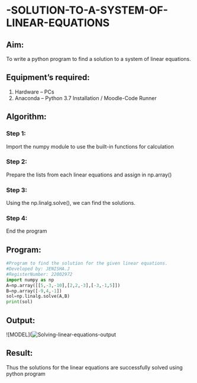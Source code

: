 # -SOLUTION-TO-A-SYSTEM-OF-LINEAR-EQUATIONS
## Aim:
To write a python program to find a solution to a system of linear equations.
## Equipment’s required:
1. 	Hardware – PCs
2. 	Anaconda – Python 3.7 Installation / Moodle-Code Runner
## Algorithm:
### Step 1: 
Import the numpy module to use the built-in functions for calculation
### Step 2: 
Prepare the lists from each linear equations and assign in np.array()
### Step 3: 
Using the np.linalg.solve(), we can find the solutions.
### Step 4: 
End the program
## Program:

```python
#Program to find the solution for the given linear equations.
#Developed by: JENISHA.J
#RegisterNumber: 22002972
import numpy as np
A=np.array([[5,-3,-10],[2,2,-3],[-3,-1,5]])
B=np.array([-9,4,-1])
sol=np.linalg.solve(A,B)
print(sol)


```

## Output:

![MODEL](![Solving-linear-equations-output](https://user-images.githubusercontent.com/119405070/208272474-975359bd-bfb5-4bd8-ac65-d852da3b899a.png)



## Result: 
Thus the solutions for the linear equations are successfully solved using python program


